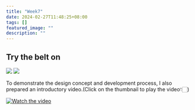 ```yaml
---
title: "Week7"
date: 2024-02-27T11:48:25+08:00
tags: []
featured_image: ""
description: ""
---
```

## Try the belt on
![](/week7/belt-original.png)
![](/week7/belt2.png)

To demonstrate the design concept and development process, I also prepared an introductory video.(Click on the thumbnail to play the video👇🏻)

[![Watch the video](https://i9.ytimg.com/vi/FyLKmeiawsA/mqdefault.jpg?sqp=COiC9q4G-oaymwEmCMACELQB8quKqQMa8AEB-AHOBYACgAqKAgwIABABGHIgSihBMA8=&rs=AOn4CLBZxZZNEe7Uv1aQuXt9-Yvq7grIAQ)](https://youtu.be/FyLKmeiawsA)